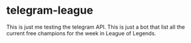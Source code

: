 # telegram-league

This is just me testing the telegram API. This is just a bot that list all the current free champions 
for the week in League of Legends.
